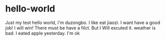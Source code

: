 # hello-world
Just my test
hello world, i'm duzongbo.
I like eat jiaozi.
I want have a good job!
I will win!
There must be have a filct.
But I Will excuted it.
weather is bad.
I eated apple yesterday.
I'm ok
